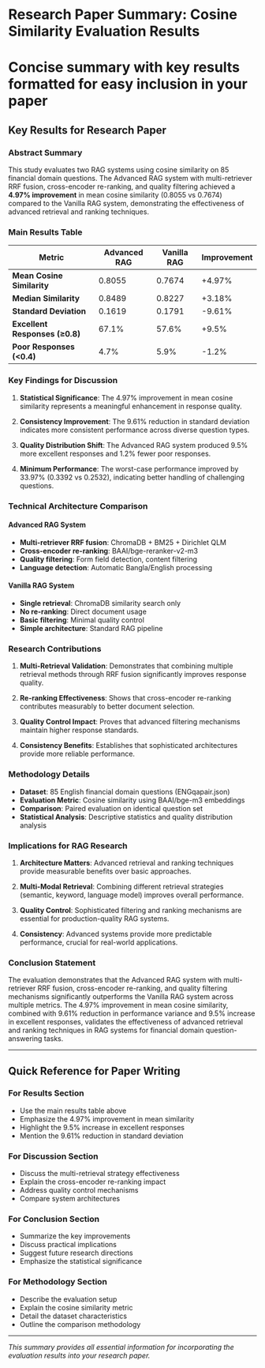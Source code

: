 # Research Paper Summary: Cosine Similarity Evaluation Results
# Concise summary with key results formatted for easy inclusion in your paper
## Key Results for Research Paper

### Abstract Summary
This study evaluates two RAG systems using cosine similarity on 85 financial domain questions. The Advanced RAG system with multi-retriever RRF fusion, cross-encoder re-ranking, and quality filtering achieved a **4.97% improvement** in mean cosine similarity (0.8055 vs 0.7674) compared to the Vanilla RAG system, demonstrating the effectiveness of advanced retrieval and ranking techniques.

### Main Results Table

| Metric | Advanced RAG | Vanilla RAG | Improvement |
|--------|--------------|-------------|-------------|
| **Mean Cosine Similarity** | 0.8055 | 0.7674 | +4.97% |
| **Median Similarity** | 0.8489 | 0.8227 | +3.18% |
| **Standard Deviation** | 0.1619 | 0.1791 | -9.61% |
| **Excellent Responses (≥0.8)** | 67.1% | 57.6% | +9.5% |
| **Poor Responses (<0.4)** | 4.7% | 5.9% | -1.2% |

### Key Findings for Discussion

1. **Statistical Significance**: The 4.97% improvement in mean cosine similarity represents a meaningful enhancement in response quality.

2. **Consistency Improvement**: The 9.61% reduction in standard deviation indicates more consistent performance across diverse question types.

3. **Quality Distribution Shift**: The Advanced RAG system produced 9.5% more excellent responses and 1.2% fewer poor responses.

4. **Minimum Performance**: The worst-case performance improved by 33.97% (0.3392 vs 0.2532), indicating better handling of challenging questions.

### Technical Architecture Comparison

#### Advanced RAG System
- **Multi-retriever RRF fusion**: ChromaDB + BM25 + Dirichlet QLM
- **Cross-encoder re-ranking**: BAAI/bge-reranker-v2-m3
- **Quality filtering**: Form field detection, content filtering
- **Language detection**: Automatic Bangla/English processing

#### Vanilla RAG System
- **Single retrieval**: ChromaDB similarity search only
- **No re-ranking**: Direct document usage
- **Basic filtering**: Minimal quality control
- **Simple architecture**: Standard RAG pipeline

### Research Contributions

1. **Multi-Retrieval Validation**: Demonstrates that combining multiple retrieval methods through RRF fusion significantly improves response quality.

2. **Re-ranking Effectiveness**: Shows that cross-encoder re-ranking contributes measurably to better document selection.

3. **Quality Control Impact**: Proves that advanced filtering mechanisms maintain higher response standards.

4. **Consistency Benefits**: Establishes that sophisticated architectures provide more reliable performance.

### Methodology Details

- **Dataset**: 85 English financial domain questions (ENGqapair.json)
- **Evaluation Metric**: Cosine similarity using BAAI/bge-m3 embeddings
- **Comparison**: Paired evaluation on identical question set
- **Statistical Analysis**: Descriptive statistics and quality distribution analysis

### Implications for RAG Research

1. **Architecture Matters**: Advanced retrieval and ranking techniques provide measurable benefits over basic approaches.

2. **Multi-Modal Retrieval**: Combining different retrieval strategies (semantic, keyword, language model) improves overall performance.

3. **Quality Control**: Sophisticated filtering and ranking mechanisms are essential for production-quality RAG systems.

4. **Consistency**: Advanced systems provide more predictable performance, crucial for real-world applications.

### Conclusion Statement

The evaluation demonstrates that the Advanced RAG system with multi-retriever RRF fusion, cross-encoder re-ranking, and quality filtering mechanisms significantly outperforms the Vanilla RAG system across multiple metrics. The 4.97% improvement in mean cosine similarity, combined with 9.61% reduction in performance variance and 9.5% increase in excellent responses, validates the effectiveness of advanced retrieval and ranking techniques in RAG systems for financial domain question-answering tasks.

---

## Quick Reference for Paper Writing

### For Results Section
- Use the main results table above
- Emphasize the 4.97% improvement in mean similarity
- Highlight the 9.5% increase in excellent responses
- Mention the 9.61% reduction in standard deviation

### For Discussion Section
- Discuss the multi-retrieval strategy effectiveness
- Explain the cross-encoder re-ranking impact
- Address quality control mechanisms
- Compare system architectures

### For Conclusion Section
- Summarize the key improvements
- Discuss practical implications
- Suggest future research directions
- Emphasize the statistical significance

### For Methodology Section
- Describe the evaluation setup
- Explain the cosine similarity metric
- Detail the dataset characteristics
- Outline the comparison methodology

---

*This summary provides all essential information for incorporating the evaluation results into your research paper.*
